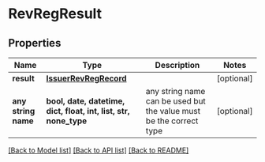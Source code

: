 # RevRegResult


## Properties
Name | Type | Description | Notes
------------ | ------------- | ------------- | -------------
**result** | [**IssuerRevRegRecord**](IssuerRevRegRecord.md) |  | [optional] 
**any string name** | **bool, date, datetime, dict, float, int, list, str, none_type** | any string name can be used but the value must be the correct type | [optional]

[[Back to Model list]](../README.md#documentation-for-models) [[Back to API list]](../README.md#documentation-for-api-endpoints) [[Back to README]](../README.md)


